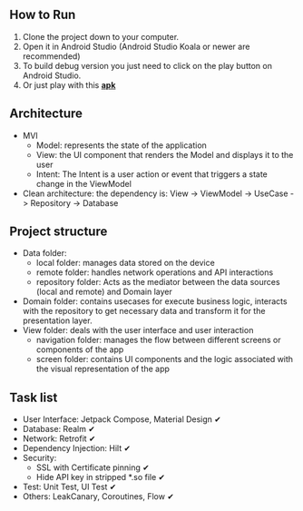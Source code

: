 ## How to Run
1. Clone the project down to your computer.
2. Open it in Android Studio (Android Studio Koala or newer are recommended)
3. To build debug version you just need to click on the play button on Android Studio.
4. Or just play with this [**apk**](https://github.com/lichle/Weather/blob/main/docs)


## Architecture
- MVI
	- Model: represents the state of the application
	- View: the UI component that renders the Model and displays it to the user
	- Intent: The Intent is a user action or event that triggers a state change in the ViewModel
- Clean architecture: the dependency is: View -> ViewModel -> UseCase -> Repository -> Database


## Project structure
- Data folder: 
	- local folder: manages data stored on the device
	- remote folder: handles network operations and API interactions
	- repository folder: Acts as the mediator between the data sources (local and remote) and Domain layer
- Domain folder: contains usecases for execute business logic, interacts with the repository to get necessary data and transform it for the presentation layer.
- View folder: deals with the user interface and user interaction
	- navigation folder: manages the flow between different screens or components of the app
	- screen folder: contains UI components and the logic associated with the visual representation of the app


## Task list
- User Interface: Jetpack Compose, Material Design ✔
- Database: Realm ✔
- Network: Retrofit ✔
- Dependency Injection: Hilt ✔
- Security: 
	- SSL with Certificate pinning ✔
	- Hide API key in stripped *.so file ✔
- Test: Unit Test, UI Test ✔
- Others: LeakCanary, Coroutines, Flow ✔
 
